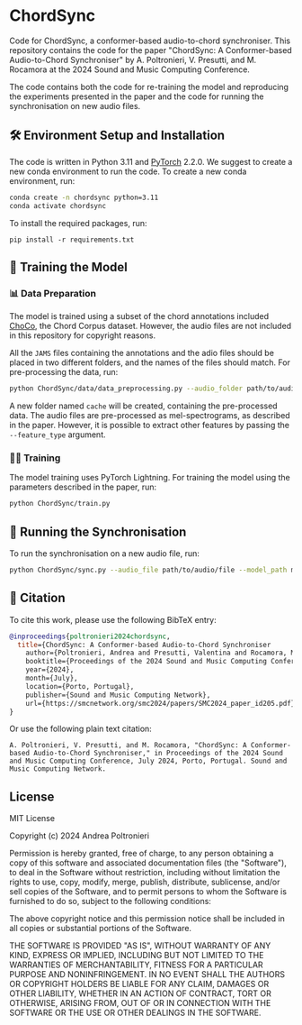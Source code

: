 # ChordSync

Code for ChordSync, a conformer-based audio-to-chord synchroniser.
This repository contains the code for the paper "ChordSync: A Conformer-based Audio-to-Chord Synchroniser" by A. Poltronieri, V. Presutti, and M. Rocamora at the 2024 Sound and Music Computing Conference.

The code contains both the code for re-training the model and reproducing the experiments presented in the paper and the code for running the synchronisation on new audio files.

## 🛠️ Environment Setup and Installation

The code is written in Python 3.11 and [PyTorch](https://pytorch.org/) 2.2.0.
We suggest to create a new conda environment to run the code.
To create a new conda environment, run:

```bash
conda create -n chordsync python=3.11
conda activate chordsync
```

To install the required packages, run:

```
pip install -r requirements.txt
```

## 🧠 Training the Model

### 📊 Data Preparation

The model is trained using a subset of the chord annotations included [ChoCo](https://github.com/smahub/ChoCo), the Chord Corpus dataset.
However, the audio files are not included in this repository for copyright reasons.

All the `JAMS` files containing the annotations and the adio files should be placed in two different folders, and the names of the files should match.
For pre-processing the data, run:

```bash
python ChordSync/data/data_preprocessing.py --audio_folder path/to/audio/folder --jams_folder path/to/jams/folder -max_sequence_length 15 --excerpt_per_song 25 --excerpt_distance 12 --cache_name cache --device cpu --num_workers 4
```

A new folder named `cache` will be created, containing the pre-processed data.
The audio files are pre-processed as mel-spectrograms, as described in the paper. However, it is possible to extract other features by passing the `--feature_type` argument.

### 🏋️‍♂️ Training

The model training uses PyTorch Lightning. For training the model using the
parameters described in the paper, run:

```bash
python ChordSync/train.py
```

## 🔁 Running the Synchronisation

To run the synchronisation on a new audio file, run:

```bash
python ChordSync/sync.py --audio_file path/to/audio/file --model_path models/chordsync_v.0.1.0.ckpt --output_folder path/to/output/folder --device cpu
```

## 📝 Citation

To cite this work, please use the following BibTeX entry:

```bibtex
@inproceedings{poltronieri2024chordsync,
  title={ChordSync: A Conformer-based Audio-to-Chord Synchroniser
    author={Poltronieri, Andrea and Presutti, Valentina and Rocamora, Martín},
    booktitle={Proceedings of the 2024 Sound and Music Computing Conference},
    year={2024},
    month={July},
    location={Porto, Portugal},
    publisher={Sound and Music Computing Network},
    url={https://smcnetwork.org/smc2024/papers/SMC2024_paper_id205.pdf}
}
```

Or use the following plain text citation:

```
A. Poltronieri, V. Presutti, and M. Rocamora, "ChordSync: A Conformer-based Audio-to-Chord Synchroniser," in Proceedings of the 2024 Sound and Music Computing Conference, July 2024, Porto, Portugal. Sound and Music Computing Network.
```

## License

MIT License

Copyright (c) 2024 Andrea Poltronieri

Permission is hereby granted, free of charge, to any person obtaining a copy
of this software and associated documentation files (the "Software"), to deal
in the Software without restriction, including without limitation the rights
to use, copy, modify, merge, publish, distribute, sublicense, and/or sell
copies of the Software, and to permit persons to whom the Software is
furnished to do so, subject to the following conditions:

The above copyright notice and this permission notice shall be included in all
copies or substantial portions of the Software.

THE SOFTWARE IS PROVIDED "AS IS", WITHOUT WARRANTY OF ANY KIND, EXPRESS OR
IMPLIED, INCLUDING BUT NOT LIMITED TO THE WARRANTIES OF MERCHANTABILITY,
FITNESS FOR A PARTICULAR PURPOSE AND NONINFRINGEMENT. IN NO EVENT SHALL THE
AUTHORS OR COPYRIGHT HOLDERS BE LIABLE FOR ANY CLAIM, DAMAGES OR OTHER
LIABILITY, WHETHER IN AN ACTION OF CONTRACT, TORT OR OTHERWISE, ARISING FROM,
OUT OF OR IN CONNECTION WITH THE SOFTWARE OR THE USE OR OTHER DEALINGS IN THE
SOFTWARE.

```

```

